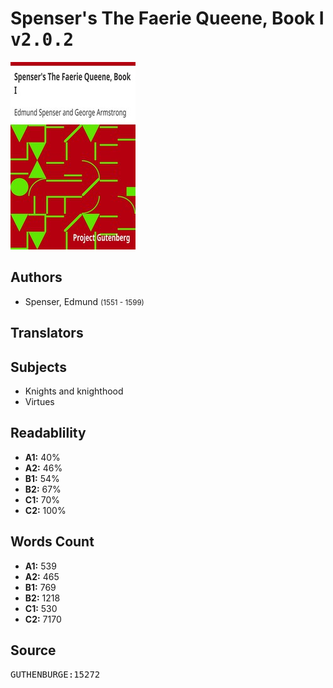 # Spenser's The Faerie Queene, Book I <kbd>v2.0.2</kbd>

![](./cover.medium.jpg "")

## Authors


 - Spenser, Edmund <small>(1551 - 1599)</small>

## Translators



## Subjects


 - Knights and knighthood
 - Virtues

## Readablility


 - **A1:** 40%
 - **A2:** 46%
 - **B1:** 54%
 - **B2:** 67%
 - **C1:** 70%
 - **C2:** 100%

## Words Count


 - **A1:** 539
 - **A2:** 465
 - **B1:** 769
 - **B2:** 1218
 - **C1:** 530
 - **C2:** 7170

## Source


<kbd>GUTHENBURGE:15272</kbd>
